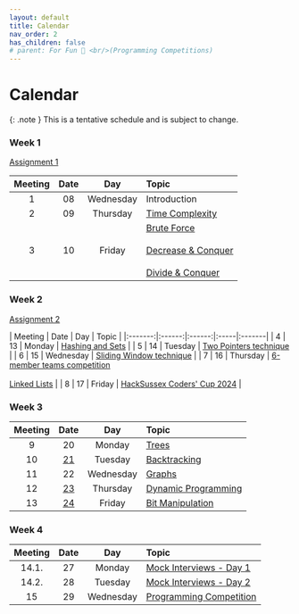 ```yaml
---
layout: default
title: Calendar
nav_order: 2
has_children: false
# parent: For Fun 🤪 <br/>(Programming Competitions)
---
```


# Calendar

{: .note }
This is a tentative schedule and is subject to change.

### Week 1

[Assignment 1](assignments/assignment1.html)

| Meeting | Date | Day | Topic | 
|:-------:|:------:|:------:|:-----| 
| 1 | 08 | Wednesday | Introduction |
| 2 |   09 | Thursday | [Time Complexity](http://fahadsultan.com/csc222/general.html#big-o-notation)  |
| 3 |  10 | Friday | [Brute Force]() <br><br> [Decrease & Conquer]() <br><br> [Divide & Conquer]() |


### Week 2

[Assignment 2](assignments/assignment2.html) 

| Meeting | Date | Day | Topic | 
|:-------:|:------:|:------:|:-----|:-------| 
| 4  |  13 | Monday | [Hashing and Sets](datastructs/hashmap.html) | 
| 5  | 14 | Tuesday | [Two Pointers technique](https://fahadsultan.com/csc222/datastructs/arrays.html#two-pointer-technique) |
| 6  | 15 | Wednesday | [Sliding Window technique](https://fahadsultan.com/csc222/datastructs/arrays.html#sliding-window-technique) |
| 7  | 16 | Thursday | [6-member teams competition](https://colab.research.google.com/drive/15nnWrESrBn0KL6sWDmM9E9TaQndfw4fb?usp=sharing)<br/><br/>[Linked Lists](datastructs/linkedlists.html)  |
| 8  | 17 | Friday | [HackSussex Coders' Cup 2024](https://www.youtube.com/watch?v=VixYfv0UEyE&t=9026s&ab_channel=HackSussex) |


### Week 3

| Meeting | Date | Day | Topic | 
|:-------:|:------:|:------:|:-----| 
| 9  | 20 | Monday | [Trees](datastructs/tree.html) |
| 10  | [21]() | Tuesday | [Backtracking](algos/backtracking.html) | 
| 11  | 22 | Wednesday | [Graphs](datastructs/graphs.html) |
| 12  | [23](https://colab.research.google.com/drive/1MWKTTNxkf3FHsDDl81wpkSKQ9pBmu1aE?usp=sharing) | Thursday | [Dynamic Programming](algos/dp.html) |
| 13  | [24](https://colab.research.google.com/drive/1QlkdltWSVmKSPl372_y_qRl4vqRHBp28?usp=sharing) | Friday |  [Bit Manipulation](datastructs/bitmanipulation.md) |

### Week 4

| Meeting | Date | Day | Topic |
|:-------:|:------:|:------:|:-----|
| 14.1.  | 27 | Monday | [Mock Interviews - Day 1](https://docs.google.com/document/d/1J2ADtFX49Vlv0tvQnewbLjki8twdMtSVaIBI1sjmc0o/edit?usp=sharing) | 
| 14.2.  | 28 | Tuesday | [Mock Interviews - Day 2](https://docs.google.com/document/d/1J2ADtFX49Vlv0tvQnewbLjki8twdMtSVaIBI1sjmc0o/edit?usp=sharing) | 
| 15  | 29 | Wednesday | [Programming Competition]() |


